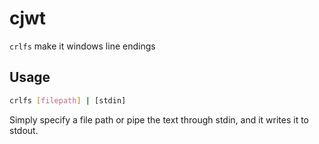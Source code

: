 # cjwt

`crlfs` make it windows line endings

## Usage

```bash
crlfs [filepath] | [stdin]
```

Simply specify a file path or pipe the text through stdin, and it writes it to stdout.
